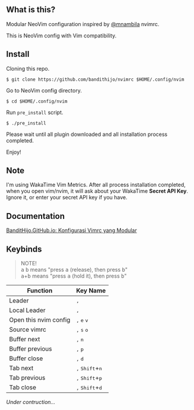 ## What is this?

Modular NeoVim configuration inspired by [@mnambila](https://github.com/mnabila/nvimrc) nvimrc.

This is NeoVim config with Vim compatibility.

## Install

Cloning this repo.

```
$ git clone https://github.com/bandithijo/nvimrc $HOME/.config/nvim
```

Go to NeoVim config directory.

```
$ cd $HOME/.config/nvim
```

Run `pre_install` script.

```
$ ./pre_install
```

Please wait until all plugin downloaded and all installation process completed.

Enjoy!

## Note

I'm using WakaTime Vim Metrics. After all process installation completed, when you open vim/nvim, it will ask about your WakaTime **Secret API Key**. Ignore it, or enter your secret API key if you have.


## Documentation

[BanditHijo.GitHub.io: Konfigurasi Vimrc yang Modular](https://bandithijo.github.io/blog/konfigurasi-vimrc-yang-modular)

## Keybinds

> NOTE!<br>
> <kbd>a</kbd> <kbd>b</kbd> means "press <kbd>a</kbd> (release), then press <kbd>b</kbd>"<br>
> <kbd>a</kbd>+<kbd>b</kbd> means "press <kbd>a</kbd> (hold it), then press <kbd>b</kbd>"

  | Function              | Key Name                                   |
  |-----------------------|--------------------------------------------|
  | Leader                | <kbd>,</kbd>                               |
  | Local Leader          | <kbd>,</kbd>                               |
  | Open this nvim config | <kbd>,</kbd> <kbd>e</kbd> <kbd>v</kbd>     |
  | Source vimrc          | <kbd>,</kbd> <kbd>s</kbd> <kbd>o</kbd>     |
  | Buffer next           | <kbd>,</kbd> <kbd>n</kbd>                  |
  | Buffer previous       | <kbd>,</kbd> <kbd>p</kbd>                  |
  | Buffer close          | <kbd>,</kbd> <kbd>d</kbd>                  |
  | Tab next              | <kbd>,</kbd> <kbd>Shift</kbd>+<kbd>n</kbd> |
  | Tab previous          | <kbd>,</kbd> <kbd>Shift</kbd>+<kbd>p</kbd> |
  | Tab close             | <kbd>,</kbd> <kbd>Shift</kbd>+<kbd>d</kbd> |

*Under contruction...*
